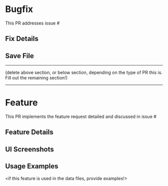 # Bugfix
This PR addresses issue #<insert number>

## Fix Details
<add details>

## Save File
<attach a save file that can be used to verify your bugfix. It MUST have no plugin requirements>

-----------------------
(delete above section, or below section, depending on the type of PR this is. Fill out the remaining section!)

-----------------------

# Feature
This PR implements the feature request detailed and discussed in issue #<insert number>

## Feature Details
<add details about the feature you implemented>

## UI Screenshots
<attach screenshots of any changes to UI>

## Usage Examples
<if this feature is used in the data files, provide examples!>
